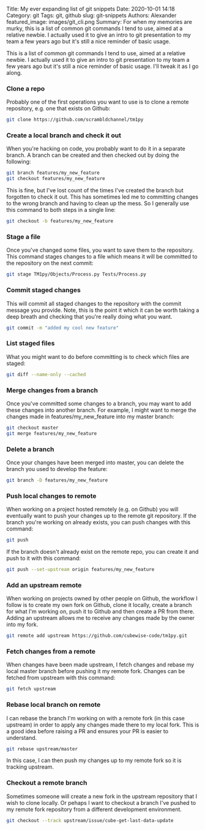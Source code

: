 Title: My ever expanding list of git snippets
Date: 2020-10-01 14:18
Category: git
Tags: git, github
slug: git-snippets
Authors: Alexander
featured_image: images/git_cli.png
Summary: For when my memories are murky, this is a list of common git commands I tend to use, aimed at a relative newbie. I actually used it to give an intro to git presentation to my team a few years ago but it's still a nice reminder of basic usage.

This is a list of common git commands I tend to use, aimed at a relative newbie. I actually used it to give an intro to git presentation to my team a few years ago but it's still a nice reminder of basic usage. I'll tweak it as I go along.

### Clone a repo

Probably one of the first operations you want to use is to clone a remote repository, e.g. one that exists on Github:

```sh
git clone https://github.com/scrambldchannel/tm1py
```

### Create a local branch and check it out

When you're hacking on code, you probably want to do it in a separate branch. A branch can be created and then checked out by doing the following:

```sh
git branch features/my_new_feature
git checkout features/my_new_feature
```

This is fine, but I've lost count of the times I've created the branch but forgotten to check it out. This has sometimes led me to committing changes to the wrong branch and having to clean up the mess. So I generally use this command to both steps in a single line:

```sh
git checkout -b features/my_new_feature
```

### Stage a file

Once you've changed some files, you want to save them to the repository. This command stages changes to a file which means it will be committed to the repository on the next commit:

```sh
git stage TM1py/Objects/Process.py Tests/Process.py
```

### Commit staged changes

This will commit all staged changes to the repository with the commit message you provide. Note, this is the point it which it can be worth taking a deep breath and checking that you're really doing what you want.

```sh
git commit -m "added my cool new feature"
```

### List staged files

What you might want to do before committing is to check which files are staged:

```sh
git diff --name-only --cached
```

### Merge changes from a branch

Once you've committed some changes to a branch, you may want to add these changes into another branch. For example, I might want to merge the changes made in features/my_new_feature into my master branch:

```sh
git checkout master
git merge features/my_new_feature
```

### Delete a branch

Once your changes have been merged into master, you can delete the branch you used to develop the feature:

```sh
git branch -D features/my_new_feature
```

### Push local changes to remote

When working on a project hosted remotely (e.g. on Github) you will eventually want to push your changes up to the remote git repository. If the branch you're working on already exists, you can push changes with this command:

```sh
git push
```

If the branch doesn't already exist on the remote repo, you can create it and push to it with this command:

```sh
git push --set-upstream origin features/my_new_feature
```

### Add an upstream remote

When working on projects owned by other people on Github, the workflow I follow is to create my own fork on Github, clone it locally, create a branch for what I'm working on, push it to Github and then create a PR from there. Adding an upstream allows me to receive any changes made by the owner into my fork.

```sh
git remote add upstream https://github.com/cubewise-code/tm1py.git
```

### Fetch changes from a remote

When changes have been made upstream, I fetch changes and rebase my local master branch before pushing it my remote fork. Changes can be fetched from upstream with this command:

```sh
git fetch upstream
```

### Rebase local branch on remote

I can rebase the branch I'm working on with a remote fork (in this case upstream) in order to apply any changes made there to my local fork. This is a good idea before raising a PR and ensures your PR is easier to understand.

```sh
git rebase upstream/master
```

In this case, I can then push my changes up to my remote fork so it is tracking upstream.

### Checkout a remote branch

Sometimes someone will create a new fork in the upstream repository that I wish to clone locally. Or pehaps I want to checkout a branch I've pushed to my remote fork repository from a different development environment.

```sh
git checkout --track upstream/issue/cube-get-last-data-update
```
